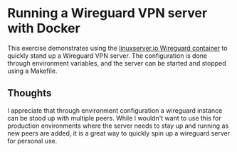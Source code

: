 # Running a Wireguard VPN server with Docker

This exercise demonstrates using the [linuxserver.io Wireguard container](https://hub.docker.com/r/linuxserver/wireguard) to quickly stand up a Wireguard VPN server. The configuration is done through environment variables, and the server can be started and stopped using a Makefile.


## Thoughts

I appreciate that through environment configuration a wireguard instance can be stood up with multiple peers. While I wouldn't want to use this for production environments where the server needs to stay up and running as new peers are added, it is a great way to quickly spin up a wireguard server for personal use.

